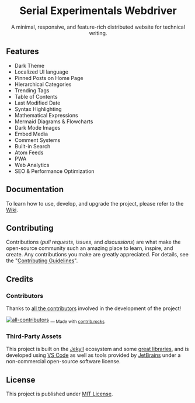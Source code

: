 <!-- markdownlint-disable-next-line -->
<div align="center">

  <!-- markdownlint-disable-next-line -->
  # Serial Experimentals Webdriver

  A minimal, responsive, and feature-rich distributed website for technical writing.

</div>

## Features

- Dark Theme
- Localized UI language
- Pinned Posts on Home Page
- Hierarchical Categories
- Trending Tags
- Table of Contents
- Last Modified Date
- Syntax Highlighting
- Mathematical Expressions
- Mermaid Diagrams & Flowcharts
- Dark Mode Images
- Embed Media
- Comment Systems
- Built-in Search
- Atom Feeds
- PWA
- Web Analytics
- SEO & Performance Optimization

## Documentation

To learn how to use, develop, and upgrade the project, please refer to the [Wiki][wiki].

## Contributing

Contributions (_pull requests_, _issues_, and _discussions_) are what make the open-source community such an amazing place
to learn, inspire, and create. Any contributions you make are greatly appreciated.
For details, see the "[Contributing Guidelines][contribute-guide]".

## Credits

### Contributors

Thanks to [all the contributors][contributors] involved in the development of the project!

[![all-contributors](https://contrib.rocks/image?repo=sigmaco/sigmaco.github.io&columns=16)][contributors]
<sub> — Made with [contrib.rocks](https://contrib.rocks)</sub>

### Third-Party Assets

This project is built on the [Jekyll][jekyllrb] ecosystem and some [great libraries][lib], and is developed using [VS Code][vscode] as well as tools provided by [JetBrains][jetbrains] under a non-commercial open-source software license.

## License

This project is published under [MIT License][license].

[gem]: https://rubygems.org/gems/jekyll-theme-chirpy
[ci]: https://github.com/sigmaco/sigmaco.github.io/actions/workflows/ci.yml?query=event%3Apush+branch%3Amaster
[codacy]: https://app.codacy.com/gh/sigmaco/sigmaco.github.io/dashboard?utm_source=gh&utm_medium=referral&utm_content=&utm_campaign=Badge_grade
[license]: https://github.com/sigmaco/sigmaco.github.io/blob/master/LICENSE
[open-container]: https://vscode.dev/redirect?url=vscode://ms-vscode-remote.remote-containers/cloneInVolume?url=https://github.com/sigmaco/sigmaco.github.io
[jekyllrb]: https://jekyllrb.com/
[clipartmax]: https://www.clipartmax.com/middle/m2i8b1m2K9Z5m2K9_ant-clipart-childrens-ant-cute/
[demo]: https://cotes2020.github.io/chirpy-demo/
[wiki]: https://github.com/sigmaco/sigmaco.github.io/wiki
[contribute-guide]: https://github.com/sigmaco/sigmaco.github.io/blob/master/docs/CONTRIBUTING.md
[contributors]: https://github.com/sigmaco/sigmaco.github.io/graphs/contributors
[lib]: https://github.com/cotes2020/chirpy-static-assets
[vscode]: https://code.visualstudio.com/
[jetbrains]: https://www.jetbrains.com/?from=jekyll-theme-chirpy
